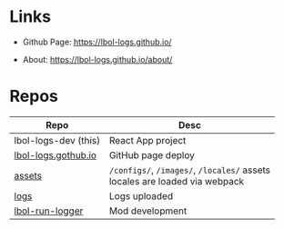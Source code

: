 # Links

- Github Page: https://lbol-logs.github.io/

- About: https://lbol-logs.github.io/about/

# Repos

| Repo | Desc |
| --- | --- |
| lbol-logs-dev (this)| React App project |
| [lbol-logs.gothub.io](https://github.com/lbol-logs/lbol-logs.github.io/) | GitHub page deploy |
| [assets](https://github.com/lbol-logs/assets/) | `/configs/`, `/images/`, `/locales/` assets<br />locales are loaded via webpack |
| [logs](https://github.com/lbol-logs/logs) | Logs uploaded |
| [lbol-run-logger](https://github.com/lbol-logs/lbol-run-logger/) | Mod development |